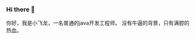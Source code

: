 ### Hi there 👋
你好，我是小飞龙，一名普通的java开发工程师。
没有牛逼的背景，只有满腔的热血。

<!--
**Xiaofeilong666/xiaofeilong666** is a ✨ _special_ ✨ repository because its `README.md` (this file) appears on your GitHub profile.

Here are some ideas to get you started:

- 🔭 I’m currently working on Alipay and SpringCloud Alibaba Sentinel
- 🌱 I’m currently learning 数据可视化与机器学习
- 👯 I’m looking to collaborate on 
- 🤔 I’m looking for help with ...
- 💬 Ask me about ...
- 📫 How to reach me: ...
- 😄 Pronouns: ...
- ⚡ Fun fact: ...
-->
